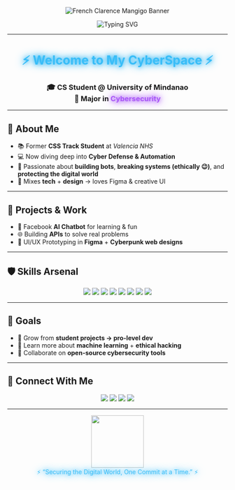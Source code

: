 <!-- Glowing Banner -->
<p align="center">
  <img src="https://i.imgur.com/HSUilDf.png" alt="French Clarence Mangigo Banner"/>
</p>

<p align="center">
  <img src="https://readme-typing-svg.herokuapp.com?font=Orbitron&size=32&duration=3000&pause=1200&color=38BDF8&center=true&vCenter=true&width=650&lines=🔐+French+Clarence+Mangigo;💻+Computer+Science+Student;⚡+Cybersecurity+Major;🚀+Tech+%26+Innovation+Explorer" alt="Typing SVG" />
</p>

---

<h1 align="center">
  <span style="color:#38bdf8;text-shadow:0 0 10px #38bdf8,0 0 20px #0ea5e9;">⚡ Welcome to My CyberSpace ⚡</span>
</h1>

<h3 align="center">
  🎓 CS Student @ University of Mindanao <br/>
  🔐 Major in <span style="color:#a855f7;text-shadow:0 0 10px #a855f7,0 0 20px #9333ea;">Cybersecurity</span>
</h3>

---

## 🌌 About Me
- 📚 Former **CSS Track Student** at *Valencia NHS*  
- 💻 Now diving deep into **Cyber Defense & Automation**  
- 🔧 Passionate about **building bots**, **breaking systems (ethically 😉)**, and **protecting the digital world**  
- 🎨 Mixes **tech** + **design** → loves Figma & creative UI  

---

## 🚀 Projects & Work
- 🤖 Facebook **AI Chatbot** for learning & fun  
- 🌐 Building **APIs** to solve real problems  
- 🎨 UI/UX Prototyping in **Figma** + **Cyberpunk web designs**  

---

## 🛡️ Skills Arsenal
<p align="center">
  <img src="https://img.shields.io/badge/Python-3776AB?style=for-the-badge&logo=python&logoColor=white"/>
  <img src="https://img.shields.io/badge/JavaScript-F7DF1E?style=for-the-badge&logo=javascript&logoColor=black"/>
  <img src="https://img.shields.io/badge/HTML5-E34F26?style=for-the-badge&logo=html5&logoColor=white"/>
  <img src="https://img.shields.io/badge/CSS3-1572B6?style=for-the-badge&logo=css3&logoColor=white"/>
  <img src="https://img.shields.io/badge/Figma-F24E1E?style=for-the-badge&logo=figma&logoColor=white"/>
  <img src="https://img.shields.io/badge/Blender-F5792A?style=for-the-badge&logo=blender&logoColor=white"/>
  <img src="https://img.shields.io/badge/Render-46E3B7?style=for-the-badge&logo=render&logoColor=white"/>
  <img src="https://img.shields.io/badge/GitHub-181717?style=for-the-badge&logo=github&logoColor=white"/>
</p>

---

## 🌟 Goals
- 🌱 Grow from **student projects → pro-level dev**  
- 🧠 Learn more about **machine learning** + **ethical hacking**  
- 🤝 Collaborate on **open-source cybersecurity tools**  

---

## 🔗 Connect With Me
<p align="center">
  <a href="mailto:frenchmangigo@gmail.com"><img src="https://img.shields.io/badge/Email-D14836?style=for-the-badge&logo=gmail&logoColor=white"/></a>
  <a href="https://portfolio-new-atu.pages.dev"><img src="https://img.shields.io/badge/Portfolio-38bdf8?style=for-the-badge&logo=firefox-browser&logoColor=white"/></a>
  <a href="https://twitter.com/FrenchClarence4"><img src="https://img.shields.io/badge/Twitter-1DA1F2?style=for-the-badge&logo=twitter&logoColor=white"/></a>
  <a href="https://instagram.com/ryuji_187900"><img src="https://img.shields.io/badge/Instagram-E4405F?style=for-the-badge&logo=instagram&logoColor=white"/></a>
</p>

---

<p align="center">
  <img src="https://media.giphy.com/media/JIX9t2j0ZTN9S/giphy.gif" width="120" /><br/>
  <span style="color:#38bdf8;text-shadow:0 0 10px #38bdf8,0 0 20px #0ea5e9;">
    ⚡ “Securing the Digital World, One Commit at a Time.” ⚡
  </span>
</p>
